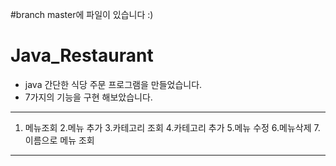 #branch master에 파일이 있습니다 :)

# Java_Restaurant
- java 간단한 식당 주문 프로그램을 만들었습니다.
- 7가지의 기능을 구현 해보았습니다. 
****************************************************************************************************************
 1. 메뉴조회   2.메뉴 추가   3.카테고리 조회   4.카테고리 추가   5.메뉴 수정   6.메뉴삭제   7.이름으로 메뉴 조회 
****************************************************************************************************************
